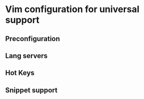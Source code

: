 # Vim configuration for universal support

## Preconfiguration

## Lang servers

## Hot Keys 

## Snippet support
